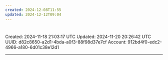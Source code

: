 ```yaml
---
created: 2024-12-08T11:55
updated: 2024-12-12T09:04
---
```

# 

Created: 2024-11-18 21:03:17 UTC
Updated: 2024-11-20 20:26:42 UTC
UUID: d82c8650-a2d1-4bda-a0f3-88f98d37e7cf
Account: 912bd4f0-edc2-4966-a180-6d01c38e12d1

---

